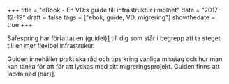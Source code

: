 +++
title = "eBook - En VD:s guide till infrastruktur i molnet"
date = "2017-12-19"
draft = false
tags = ["ebok, guide, VD, migrering"]
showthedate = true
+++

Safespring har författat en (guidei)[1] till dig som står i begrepp att ta steget till en mer flexibel infrastrukur. 

Guiden innehåller praktiska råd och tips kring vanliga misstag och hur man kan tänka för att för att lyckas med sitt migreringsprojekt. Guiden finns att ladda ned (här)[1]. 

[1]: (marketing/ebook_vd_guide.html)
